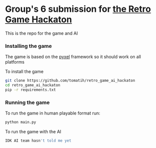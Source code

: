 # Group's 6 submission for [the Retro Game Hackaton](https://www.facebook.com/events/344397906909539)

This is the repo for the game and AI

### Installing the game
The game is based on the [pyxel](https://github.com/kitao/pyxel) framework so it should work on all platforms

To install the game
```bash
git clone https://github.com/tomatih/retro_game_ai_hackaton
cd retro_game_ai_hackaton
pip -r requirements.txt
```

### Running the game
To run the game in human playable format run:
```bash
python main.py
```

To run the game with the AI
```bash
IDK AI team hasn't told me yet
```


